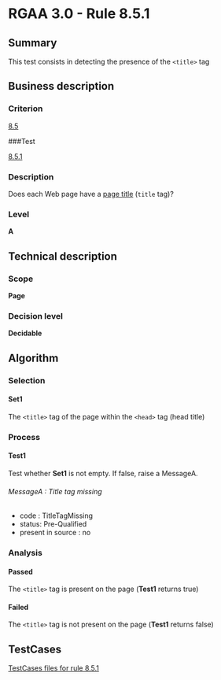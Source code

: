 # RGAA 3.0 -  Rule 8.5.1

## Summary

This test consists in detecting the presence of the `<title>` tag

## Business description

### Criterion

[8.5](http://asqatasun.github.io/RGAA--3.0--EN/RGAA3.0_Criteria_English_version_v1.html#crit-8-5)

###Test

[8.5.1](http://asqatasun.github.io/RGAA--3.0--EN/RGAA3.0_Criteria_English_version_v1.html#test-8-5-1)

### Description
Does each Web page have a
    <a href="http://asqatasun.github.io/RGAA--3.0--EN/RGAA3.0_Glossary_English_version_v1.html#mTitrePage">page
  title</a> (<code>title</code> tag)? 


### Level

**A**

## Technical description

### Scope

**Page**

### Decision level

**Decidable**

## Algorithm

### Selection

#### Set1

The `<title>` tag of the page within the `<head>` tag (head title)

### Process

#### Test1

Test whether **Set1** is not empty. If false, raise a MessageA.

###### MessageA : Title tag missing

-   code : TitleTagMissing
-   status: Pre-Qualified
-   present in source : no

### Analysis

#### Passed

The `<title>` tag is present on the page (**Test1** returns true)

#### Failed

The `<title>` tag is not present on the page (**Test1** returns false)



##  TestCases 

[TestCases files for rule 8.5.1](https://github.com/Asqatasun/Asqatasun/tree/master/rules/rules-rgaa3.0/src/test/resources/testcases/rgaa30/Rgaa30Rule080501/) 


